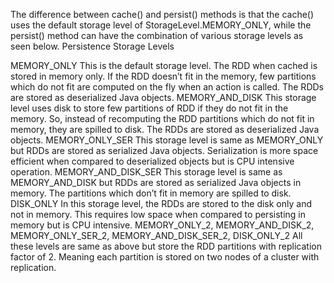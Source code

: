 The difference between cache() and persist() methods is that the cache() uses the default storage level of StorageLevel.MEMORY_ONLY, while the persist() method can have the combination of various storage levels as seen below.
Persistence Storage Levels

MEMORY_ONLY	This is the default storage level. The RDD when cached is stored in memory only. If the RDD doesn’t fit in the memory, few partitions which do not fit are computed on the fly when an action is called. The RDDs are stored as deserialized Java objects.
MEMORY_AND_DISK	This storage level uses disk to store few partitions of RDD if they do not fit in the memory. So, instead of recomputing the RDD partitions which do not fit in memory, they are spilled to disk. The RDDs are stored as deserialized Java objects.
MEMORY_ONLY_SER	This storage level is same as MEMORY_ONLY but RDDs are stored as serialized Java objects. Serialization is more space efficient when compared to deserialized objects but is CPU intensive operation.
MEMORY_AND_DISK_SER	This storage level is same as MEMORY_AND_DISK but RDDs are stored as serialized Java objects in memory. The partitions which don’t fit in memory are spilled to disk.
DISK_ONLY	In this storage level, the RDDs are stored to the disk only and not in memory. This requires low space when compared to persisting in memory but is CPU intensive.
MEMORY_ONLY_2, 
MEMORY_AND_DISK_2,
MEMORY_ONLY_SER_2,
MEMORY_AND_DISK_SER_2,
DISK_ONLY_2	All these levels are same as above but store the RDD partitions with replication factor of 2. Meaning each partition is stored on two nodes of a cluster with replication.
